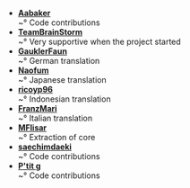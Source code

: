 <!--
This file contains references to people who contributed to the app.

Schema:  **[Name](Reference)**<br/>~° Text

Where:
  * Name: username, first/lastname
  * Reference: E-Mail, Webpage
  * Text: Information about / kind of contribution


There are so many more contributors missing on the list, some can be 
found on the GitHub project contributors list, check them out too.
Also, to all those people who have helped this project, thank you.
 

## LIST OF CONTRIBUTORS
-->
* **[Aabaker](https://github.com/aabaker)**<br/>~° Code contributions
* **[TeamBrainStorm](https://github.com/TeamBrainStorm)**<br/>~° Very supportive when the project started
* **[GauklerFaun](https://github.com/scoute-dich)**<br/>~° German translation
* **[Naofum](https://github.com/naofum)**<br/>~° Japanese translation
* **[ricoyp96](https://github.com/ricoyp96)**<br/>~° Indonesian translation
* **[FranzMari](https://github.com/FranzMari)**<br/>~° Italian translation
* **[MFlisar](https://github.com/MFlisar)**<br/>~° Extraction of core
* **[saechimdaeki](https://github.com/saechimdaeki)**<br/>~° Code contributions
* **[P'tit g](https://github.com/Ptitg)**<br/>~° Code contributions
